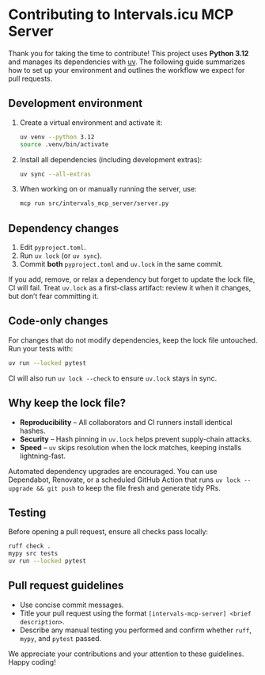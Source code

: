 # Contributing to Intervals.icu MCP Server

Thank you for taking the time to contribute! This project uses **Python 3.12** and manages its dependencies with [uv](https://github.com/astral-sh/uv). The following guide summarizes how to set up your environment and outlines the workflow we expect for pull requests.

## Development environment

1. Create a virtual environment and activate it:
   ```bash
   uv venv --python 3.12
   source .venv/bin/activate
   ```
2. Install all dependencies (including development extras):
   ```bash
   uv sync --all-extras
   ```
3. When working on or manually running the server, use:
   ```bash
   mcp run src/intervals_mcp_server/server.py
   ```

## Dependency changes

1. Edit `pyproject.toml`.
2. Run `uv lock` (or `uv sync`).
3. Commit **both** `pyproject.toml` and `uv.lock` in the same commit.

If you add, remove, or relax a dependency but forget to update the lock file, CI will fail. Treat `uv.lock` as a first-class artifact: review it when it changes, but don’t fear committing it.

## Code-only changes

For changes that do not modify dependencies, keep the lock file untouched. Run your tests with:

```bash
uv run --locked pytest
```

CI will also run `uv lock --check` to ensure `uv.lock` stays in sync.

## Why keep the lock file?

* **Reproducibility** – All collaborators and CI runners install identical hashes.
* **Security** – Hash pinning in `uv.lock` helps prevent supply-chain attacks.
* **Speed** – `uv` skips resolution when the lock matches, keeping installs lightning-fast.

Automated dependency upgrades are encouraged. You can use Dependabot, Renovate, or a scheduled GitHub Action that runs `uv lock --upgrade && git push` to keep the file fresh and generate tidy PRs.

## Testing

Before opening a pull request, ensure all checks pass locally:

```bash
ruff check .
mypy src tests
uv run --locked pytest
```

## Pull request guidelines

* Use concise commit messages.
* Title your pull request using the format `[intervals-mcp-server] <brief description>`.
* Describe any manual testing you performed and confirm whether `ruff`, `mypy`, and `pytest` passed.

We appreciate your contributions and your attention to these guidelines. Happy coding!
